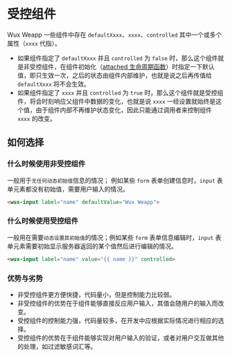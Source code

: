 # 受控组件

Wux Weapp 一些组件中存在 `defaultXxxx`、`xxxx`、`controlled` 其中一个或多个属性（`xxxx` 代指）。

- 如果组件指定了 `defaultXxxx` 并且 `controlled` 为 `false` 时，那么这个组件就是非受控组件，在组件初始化（[attached 生命周期函数](https://developers.weixin.qq.com/miniprogram/dev/framework/custom-component/component.html)）时指定一下默认值，即只生效一次，之后的状态由组件内部维护，也就是说之后再传值给 `defaultXxxx` 将不会生效。
- 如果组件指定了 `xxxx` 并且 `controlled` 为 `true` 时，那么这个组件就是受控组件，将会时刻响应父组件中数据的变化，也就是说 `xxxx` 一经设置就始终是这个值，由于组件内部不再维护状态变化，因此只能通过调用者来控制组件 `xxxx` 的改变。

## 如何选择

### 什么时候使用非受控组件

一般用于`无任何动态初始值`信息的情况； 例如某些 `form` 表单创建信息时，`input` 表单元素都没有初始值，需要用户输入的情况。

```html
<wux-input label="name" defaultValue="Wux Weapp">
```

### 什么时候使用受控组件

一般用在需要`动态设置其初始值`的情况；例如某些 `form` 表单信息编辑时，`input` 表单元素需要初始显示服务器返回的某个值然后进行编辑的情况。

```html
<wux-input label="name" value="{{ name }}" controlled>
```

### 优势与劣势

- 非受控组件更方便快捷，代码量小，但是控制能力比较弱。
- 非受控组件的优势在于组件能够直接反应用户输入，其值会随用户的输入而改变。
- 受控组件的控制能力强，代码量较多，在开发中应根据实际情况进行相应的选择。
- 受控组件的优势在于组件能够实现对用户输入的验证，或者对用户交互做其他的处理，如过滤敏感词汇等。